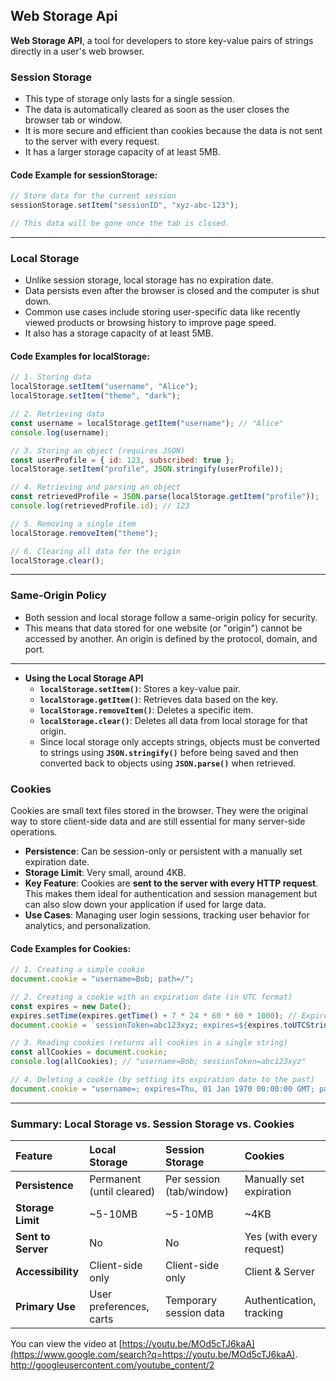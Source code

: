 ## Web Storage Api

**Web Storage API**, a tool for developers to store key-value pairs of strings directly in a user's web browser.

### **Session Storage**

- This type of storage only lasts for a single session.
- The data is automatically cleared as soon as the user closes the browser tab or window.
- It is more secure and efficient than cookies because the data is not sent to the server with every request.
- It has a larger storage capacity of at least 5MB.

#### Code Example for sessionStorage:

```javascript
// Store data for the current session
sessionStorage.setItem("sessionID", "xyz-abc-123");

// This data will be gone once the tab is closed.
```

---

### **Local Storage**

- Unlike session storage, local storage has no expiration date.
- Data persists even after the browser is closed and the computer is shut down.
- Common use cases include storing user-specific data like recently viewed products or browsing history to improve page speed.
- It also has a storage capacity of at least 5MB.

#### Code Examples for localStorage:

```js
// 1. Storing data
localStorage.setItem("username", "Alice");
localStorage.setItem("theme", "dark");

// 2. Retrieving data
const username = localStorage.getItem("username"); // "Alice"
console.log(username);

// 3. Storing an object (requires JSON)
const userProfile = { id: 123, subscribed: true };
localStorage.setItem("profile", JSON.stringify(userProfile));

// 4. Retrieving and parsing an object
const retrievedProfile = JSON.parse(localStorage.getItem("profile"));
console.log(retrievedProfile.id); // 123

// 5. Removing a single item
localStorage.removeItem("theme");

// 6. Clearing all data for the origin
localStorage.clear();
```

---

### **Same-Origin Policy**

- Both session and local storage follow a same-origin policy for security.
- This means that data stored for one website (or "origin") cannot be accessed by another. An origin is defined by the protocol, domain, and port.

---

- **Using the Local Storage API**
  - **`localStorage.setItem()`**: Stores a key-value pair.
  - **`localStorage.getItem()`**: Retrieves data based on the key.
  - **`localStorage.removeItem()`**: Deletes a specific item.
  - **`localStorage.clear()`**: Deletes all data from local storage for that origin.
  - Since local storage only accepts strings, objects must be converted to strings using **`JSON.stringify()`** before being saved and then converted back to objects using **`JSON.parse()`** when retrieved.

### **Cookies**

Cookies are small text files stored in the browser. They were the original way to store client-side data and are still essential for many server-side operations.

- **Persistence**: Can be session-only or persistent with a manually set expiration date.
- **Storage Limit**: Very small, around 4KB.
- **Key Feature**: Cookies are **sent to the server with every HTTP request**. This makes them ideal for authentication and session management but can also slow down your application if used for large data.
- **Use Cases**: Managing user login sessions, tracking user behavior for analytics, and personalization.

#### **Code Examples for Cookies:**

```javascript
// 1. Creating a simple cookie
document.cookie = "username=Bob; path=/";

// 2. Creating a cookie with an expiration date (in UTC format)
const expires = new Date();
expires.setTime(expires.getTime() + 7 * 24 * 60 * 60 * 1000); // Expires in 7 days
document.cookie = `sessionToken=abc123xyz; expires=${expires.toUTCString()}; path=/`;

// 3. Reading cookies (returns all cookies in a single string)
const allCookies = document.cookie;
console.log(allCookies); // "username=Bob; sessionToken=abc123xyz"

// 4. Deleting a cookie (by setting its expiration date to the past)
document.cookie = "username=; expires=Thu, 01 Jan 1970 00:00:00 GMT; path=/";
```

---

### **Summary: Local Storage vs. Session Storage vs. Cookies**

| Feature            | Local Storage             | Session Storage          | Cookies                  |
| :----------------- | :------------------------ | :----------------------- | :----------------------- |
| **Persistence**    | Permanent (until cleared) | Per session (tab/window) | Manually set expiration  |
| **Storage Limit**  | ~5-10MB                   | ~5-10MB                  | ~4KB                     |
| **Sent to Server** | No                        | No                       | Yes (with every request) |
| **Accessibility**  | Client-side only          | Client-side only         | Client & Server          |
| **Primary Use**    | User preferences, carts   | Temporary session data   | Authentication, tracking |

You can view the video at [https://youtu.be/MOd5cTJ6kaA](https://www.google.com/search?q=https://youtu.be/MOd5cTJ6kaA).
http://googleusercontent.com/youtube_content/2
